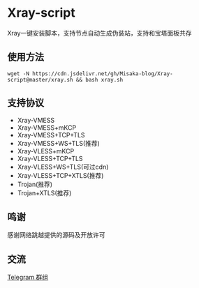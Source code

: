 # Xray-script

Xray一键安装脚本，支持节点自动生成伪装站，支持和宝塔面板共存

## 使用方法

```shell
wget -N https://cdn.jsdelivr.net/gh/Misaka-blog/Xray-script@master/xray.sh && bash xray.sh
```

## 支持协议

* Xray-VMESS
* Xray-VMESS+mKCP
* Xray-VMESS+TCP+TLS
* Xray-VMESS+WS+TLS(推荐)
* Xray-VLESS+mKCP
* Xray-VLESS+TCP+TLS
* Xray-VLESS+WS+TLS(可过cdn)
* Xray-VLESS+TCP+XTLS(推荐)
* Trojan(推荐)
* Trojan+XTLS(推荐)

## 鸣谢

感谢网络跳越提供的源码及开放许可

## 交流

[Telegram 群组](https://t.me/misakanetcn)
